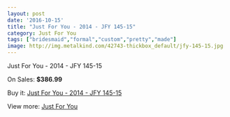 ```yaml
---
layout: post
date: '2016-10-15'
title: "Just For You - 2014 - JFY 145-15"
category: Just For You
tags: ["bridesmaid","formal","custom","pretty","made"]
image: http://img.metalkind.com/42743-thickbox_default/jfy-145-15.jpg
---
```

Just For You - 2014 - JFY 145-15

On Sales: **$386.99**
<a href="https://www.metalkind.com/en/just-for-you/2207-jfy-145-15.html"><amp-img layout="responsive" width="600" height="600" src="//img.metalkind.com/42743-thickbox_default/jfy-145-15.jpg" alt="Just For You - 2014 - JFY 145-15 0" /></a>
<a href="https://www.metalkind.com/en/just-for-you/2207-jfy-145-15.html"><amp-img layout="responsive" width="600" height="600" src="//img.metalkind.com/42744-thickbox_default/jfy-145-15.jpg" alt="Just For You - 2014 - JFY 145-15 1" /></a>

Buy it: [Just For You - 2014 - JFY 145-15](https://www.metalkind.com/en/just-for-you/2207-jfy-145-15.html "Just For You - 2014 - JFY 145-15")

View more: [Just For You](https://www.metalkind.com/en/65-just-for-you "Just For You")